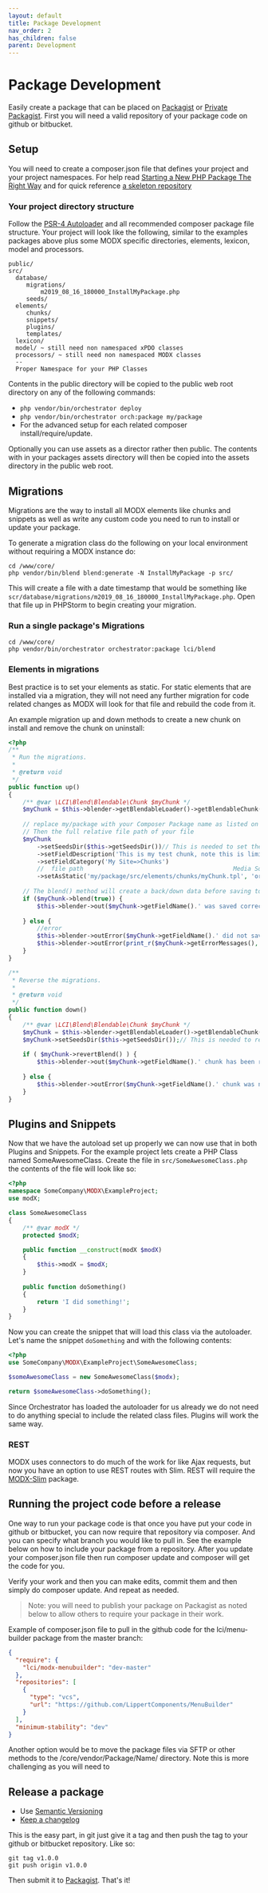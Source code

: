 ```yaml
---
layout: default
title: Package Development
nav_order: 2
has_children: false
parent: Development
---
```

# Package Development

Easily create a package that can be placed on [Packagist](https://packagist.org/) or [Private Packagist](https://packagist.com/).
First you will need a valid repository of your package code on github or bitbucket.

## Setup

You will need to create a composer.json file that defines your project and your project namespaces. For help read 
[Starting a New PHP Package The Right Way](https://www.sitepoint.com/starting-new-php-package-right-way/) and for quick
reference [a skeleton repository](https://github.com/thephpleague/skeleton)

### Your project directory structure

Follow the [PSR-4 Autoloader](https://www.php-fig.org/psr/psr-4/) and all recommended composer package file structure. Your project 
will look like the following, similar to the examples packages above plus some MODX specific directories, elements, lexicon, model and processors.
``` 
public/
src/
  database/
     migrations/
         m2019_08_16_180000_InstallMyPackage.php
     seeds/
  elements/
     chunks/
     snippets/
     plugins/
     templates/
  lexicon/
  model/ ~ still need non namespaced xPDO classes
  processors/ ~ still need non namespaced MODX classes
  --
  Proper Namespace for your PHP Classes
```

Contents in the public directory will be copied to the public web root directory on any of the following commands:
- `php vendor/bin/orchestrator deploy`
- `php vendor/bin/orchestrator orch:package my/package`
- For the advanced setup for each related composer install/require/update. 

Optionally you can use assets as a director rather then public. The contents with in your packages assets directory will 
then be copied into the assets directory in the public web root. 


## Migrations

Migrations are the way to install all MODX elements like chunks and snippets as well as write any custom code you need to 
run to install or update your package.

To generate a migration class do the following on your local environment without requiring a MODX instance do:

```
cd /www/core/
php vendor/bin/blend blend:generate -N InstallMyPackage -p src/
```

This will create a file with a date timestamp that would be something like `scr/database/migrations/m2019_08_16_180000_InstallMyPackage.php`.
Open that file up in PHPStorm to begin creating your migration.

### Run a single package's Migrations 

```
cd /www/core/
php vendor/bin/orchestrator orchestrator:package lci/blend
``` 

### Elements in migrations

Best practice is to set your elements as static. For static elements that are installed via a migration, they will not 
need any further migration for code related changes as MODX will look for that file and rebuild the code from it.

An example migration up and down methods to create a new chunk on install and remove the chunk on uninstall:

```php
<?php
/**
 * Run the migrations.
 *
 * @return void
 */
public function up()
{
    /** @var \LCI\Blend\Blendable\Chunk $myChunk */
    $myChunk = $this->blender->getBlendableLoader()->getBlendableChunk('myChunk');
    
    // replace my/package with your Composer Package name as listed on your composer.json file
    // Then the full relative file path of your file
    $myChunk
        ->setSeedsDir($this->getSeedsDir())// This is needed to set the down() data
        ->setFieldDescription('This is my test chunk, note this is limited to 255 or something')
        ->setFieldCategory('My Site=>Chunks')
        //  file path                                          Media Source name, orchestrator will put it in the correct place
        ->setAsStatic('my/package/src/elements/chunks/myChunk.tpl', 'orchestrator');
    
    // The blend() method will create a back/down data before saving to allow for easy revert with the revertBlend method
    if ($myChunk->blend(true)) {
        $this->blender->out($myChunk->getFieldName().' was saved correctly');
    
    } else {
        //error
        $this->blender->outError($myChunk->getFieldName().' did not save correctly ');
        $this->blender->outError(print_r($myChunk->getErrorMessages(), true), \LCI\Blend\Blender::VERBOSITY_DEBUG);
    }
}

/**
 * Reverse the migrations.
 *
 * @return void
 */
public function down()
{
    /** @var \LCI\Blend\Blendable\Chunk $myChunk */
    $myChunk = $this->blender->getBlendableLoader()->getBlendableChunk('myChunk');
    $myChunk->setSeedsDir($this->getSeedsDir());// This is needed to retrieve the down data
    
    if ( $myChunk->revertBlend() ) {
        $this->blender->out($myChunk->getFieldName().' chunk has been reverted to '.$this->getSeedsDir());
    
    } else {
        $this->blender->outError($myChunk->getFieldName().' chunk was not reverted');
    }
}
```


## Plugins and Snippets

Now that we have the autoload set up properly we can now use that in both Plugins and Snippets. For the example project 
lets create a PHP Class named SomeAwesomeClass. Create the file in `src/SomeAwesomeClass.php` the contents of the file
will look like so:
```php
<?php
namespace SomeCompany\MODX\ExampleProject;
use modX;

class SomeAwesomeClass
{
    /** @var modX */
    protected $modX;

    public function __construct(modX $modX) 
    {
        $this->modX = $modX;
    }
    
    public function doSomething()
    {
        return 'I did something!';
    }
}
```

Now you can create the snippet that will load this class via the autoloader. Let's name the snippet `doSomething` and with
the following contents:

```php
<?php
use SomeCompany\MODX\ExampleProject\SomeAwesomeClass;

$someAwesomeClass = new SomeAwesomeClass($modx);

return $someAwesomeClass->doSomething();
```

Since Orchestrator has loaded the autoloader for us already we do not need to do anything special to include the related class
files. Plugins will work the same way.

### REST

MODX uses connectors to do much of the work for like Ajax requests, but now you have an option to use REST routes with Slim.
REST will require the [MODX-Slim](https://github.com/LippertComponents/MODX-Slim) package.


## Running the project code before a release

One way to run your package code is that once you have put your code in github or bitbucket, you can now require that repository
via composer. And you can specify what branch you would like to pull in. See the example below on how to include your package
from a repository. After you update your composer.json file then run composer update and composer will get the code for you.

Verify your work and then you can make edits, commit them and then simply do composer update. And repeat as needed.

> Note: you will need to publish your package on Packagist as noted below to allow others to require your package in their work.

Example of composer.json file to pull in the github code for the lci/menu-builder package from the master branch:

```json
{
  "require": {
    "lci/modx-menubuilder": "dev-master"
  },
  "repositories": [
    {
      "type": "vcs",
      "url": "https://github.com/LippertComponents/MenuBuilder"
    }
  ],
  "minimum-stability": "dev"
}
```

Another option would be to move the package files via SFTP or other methods to the /core/vendor/Package/Name/ directory. Note
this is more challenging as you will need to 

## Release a package

- Use [Semantic Versioning](https://semver.org/)
- [Keep a changelog](https://keepachangelog.com)

This is the easy part, in git just give it a tag and then push the tag to your github or bitbucket repository. Like so:
```
git tag v1.0.0
git push origin v1.0.0
```

Then submit it to [Packagist](https://packagist.org/). That's it! 
